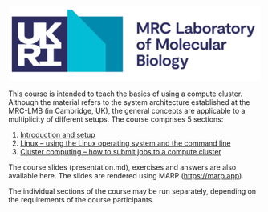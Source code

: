 ![alt text](assets/lmb_logo.png)

This course is intended to teach the basics of using a compute cluster.  Although the material refers to the system architecture established at the MRC-LMB (in Cambridge, UK), the general concepts are applicable to a multiplicity of different setups. The course comprises 5 sections:

1.	[Introduction and setup](1_Introduction_and_setup.md)
2.	[Linux – using the Linux operating system and the command line](2_Linux.md)
3.	[Cluster computing – how to submit jobs to a compute cluster](4_Cluster_Computing.md)

The course slides (presentation.md), exercises and answers are also available here.  The slides are rendered using MARP (https://marp.app).

The individual sections of the course may be run separately, depending on the requirements of the course participants.
